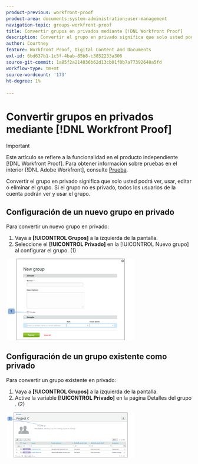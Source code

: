```yaml
---
product-previous: workfront-proof
product-area: documents;system-administration;user-management
navigation-topic: groups-workfront-proof
title: Convertir grupos en privados mediante [!DNL Workfront Proof]
description: Convertir el grupo en privado significa que solo usted podrá ver, usar, editar o eliminar el grupo. Si el grupo no es privado, todos los usuarios de la cuenta podrán ver y usar el grupo.
author: Courtney
feature: Workfront Proof, Digital Content and Documents
exl-id: 6bd637b1-1c5f-4bab-85b8-c3852233a306
source-git-commit: 1a85f2a214036b62d13cb01f0b7a77392648a5fd
workflow-type: tm+mt
source-wordcount: '173'
ht-degree: 1%

---
```


# Convertir grupos en privados mediante [!DNL Workfront Proof]

>[!IMPORTANT]
>
>Este artículo se refiere a la funcionalidad en el producto independiente [!DNL Workfront Proof]. Para obtener información sobre pruebas en el interior [!DNL Adobe Workfront], consulte [Prueba](../../../review-and-approve-work/proofing/proofing.md).

Convertir el grupo en privado significa que solo usted podrá ver, usar, editar o eliminar el grupo. Si el grupo no es privado, todos los usuarios de la cuenta podrán ver y usar el grupo.

## Configuración de un nuevo grupo en privado

Para convertir un nuevo grupo en privado:

1. Vaya a **[!UICONTROL Grupos]** a la izquierda de la pantalla.
1. Seleccione el **[!UICONTROL Privado]** en la [!UICONTROL Nuevo grupo] al configurar el grupo. (1)

![Private_new_group.png](assets/private-new-group-350x221.png)

## Configuración de un grupo existente como privado

Para convertir un grupo existente en privado:

1. Vaya a **[!UICONTROL Grupos]** a la izquierda de la pantalla.
1. Active la variable **[!UICONTROL Privado]** en la página Detalles del grupo . (2)

![Private_Group_Details.png](assets/private-group-details-350x123.png)

